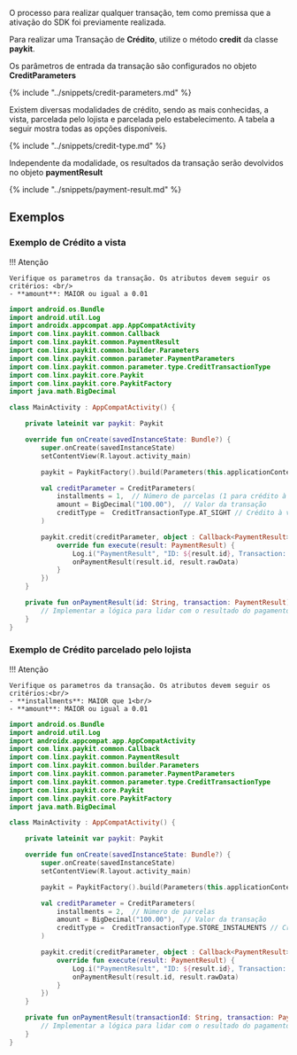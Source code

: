 O processo para realizar qualquer transação, tem como premissa que a ativação do SDK foi previamente realizada. 

Para realizar uma Transação de **Crédito**, utilize o método **credit** da classe **paykit**.

Os parâmetros de entrada da transação são configurados no objeto **CreditParameters**

{% include "../snippets/credit-parameters.md" %}

Existem diversas modalidades de crédito, sendo as mais conhecidas, a vista, parcelada pelo lojista e parcelada pelo estabelecimento.
A tabela a seguir mostra todas as opções disponíveis.

{% include "../snippets/credit-type.md" %}

Independente da modalidade, os resultados da transação serão devolvidos no objeto **paymentResult**

{% include "../snippets/payment-result.md" %}

## Exemplos

### Exemplo de Crédito a vista

!!! Atenção 

    Verifique os parametros da transação. Os atributos devem seguir os critérios: <br/>
    - **amount**: MAIOR ou igual a 0.01

```kotlin
import android.os.Bundle
import android.util.Log
import androidx.appcompat.app.AppCompatActivity
import com.linx.paykit.common.Callback
import com.linx.paykit.common.PaymentResult
import com.linx.paykit.common.builder.Parameters
import com.linx.paykit.common.parameter.PaymentParameters
import com.linx.paykit.common.parameter.type.CreditTransactionType
import com.linx.paykit.core.Paykit
import com.linx.paykit.core.PaykitFactory
import java.math.BigDecimal

class MainActivity : AppCompatActivity() {

    private lateinit var paykit: Paykit

    override fun onCreate(savedInstanceState: Bundle?) {
        super.onCreate(savedInstanceState)
        setContentView(R.layout.activity_main)

        paykit = PaykitFactory().build(Parameters(this.applicationContext, "Credito à Vista", "PAYKIT_ID"))

        val creditParameter = CreditParameters(
            installments = 1,  // Número de parcelas (1 para crédito à vista)
            amount = BigDecimal("100.00"),  // Valor da transação
            creditType =  CreditTransactionType.AT_SIGHT // Crédito à vista
        )

        paykit.credit(creditParameter, object : Callback<PaymentResult> {
            override fun execute(result: PaymentResult) {
                Log.i("PaymentResult", "ID: ${result.id}, Transaction: ${result.rawData}")
                onPaymentResult(result.id, result.rawData)
            }
        })
    }

    private fun onPaymentResult(id: String, transaction: PaymentResult) {
        // Implementar a lógica para lidar com o resultado do pagamento
    }
}
```

### Exemplo de Crédito parcelado pelo lojista 

!!! Atenção 

    Verifique os parametros da transação. Os atributos devem seguir os critérios:<br/>
    - **installments**: MAIOR que 1<br/>
    - **amount**: MAIOR ou igual a 0.01

```kotlin
import android.os.Bundle
import android.util.Log
import androidx.appcompat.app.AppCompatActivity
import com.linx.paykit.common.Callback
import com.linx.paykit.common.PaymentResult
import com.linx.paykit.common.builder.Parameters
import com.linx.paykit.common.parameter.PaymentParameters
import com.linx.paykit.common.parameter.type.CreditTransactionType
import com.linx.paykit.core.Paykit
import com.linx.paykit.core.PaykitFactory
import java.math.BigDecimal

class MainActivity : AppCompatActivity() {

    private lateinit var paykit: Paykit

    override fun onCreate(savedInstanceState: Bundle?) {
        super.onCreate(savedInstanceState)
        setContentView(R.layout.activity_main)

        paykit = PaykitFactory().build(Parameters(this.applicationContext, "Credito parcelado", "PAYKIT_ID"))

        val creditParameter = CreditParameters(
            installments = 2,  // Número de parcelas
            amount = BigDecimal("100.00"),  // Valor da transação
            creditType =  CreditTransactionType.STORE_INSTALMENTS // Crédito parcelado lojista
        )

        paykit.credit(creditParameter, object : Callback<PaymentResult> {
            override fun execute(result: PaymentResult) {
                Log.i("PaymentResult", "ID: ${result.id}, Transaction: ${result.rawData}")
                onPaymentResult(result.id, result.rawData)
            }
        })
    }

    private fun onPaymentResult(transactionId: String, transaction: PaymentResult) {
        // Implementar a lógica para lidar com o resultado do pagamento
    }
}
```
